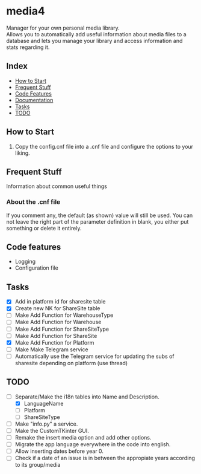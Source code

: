 [//]: # ( -*- coding: utf-8 -*- )
[//]: # ( ---------------------------------------------------------------------- )
[//]: # (+ Autor:  	Ran# )
[//]: # (+ Creado: 	2023/01/04 21:56:10.000000 )
[//]: # (+ Editado:	2023/02/12 21:20:52.600330 )
[//]: # ( ---------------------------------------------------------------------- )

# media4

Manager for your own personal media library.\
Allows you to automatically add useful information about media files to a database and lets you manage your library and access information and stats regarding it.


## Index

- [How to Start](#how-to-start)
- [Frequent Stuff](#frequent-stuff)
- [Code Features](#code-features)
- [Documentation](doc/index.md#documentation)
- [Tasks](#tasks)
- [TODO](#todo)


## How to Start

1. Copy the config.cnf file into a .cnf file and configure the options to your liking.


## Frequent Stuff

Information about common useful things

### About the .cnf file

If you comment any, the default (as shown) value will still be used.
You can not leave the right part of the parameter definition in blank, you either put something or delete it entirely.

## Code features

- Logging
- Configuration file

## Tasks

- [X] Add in platform id for sharesite table
- [X] Create new NK for ShareSite table
- [ ] Make Add Function for WarehouseType
- [ ] Make Add Function for Warehouse
- [ ] Make Add Function for ShareSiteType
- [ ] Make Add Function for ShareSite
- [X] Make Add Function for Platform
- [ ] Make Make Telegram service
- [ ] Automatically use the Telegram service for updating the subs of sharesite depending on platform (use thread)

## TODO

- [ ] Separate/Make the i18n tables into Name and Description.
    - [X] LanguageName
    - [ ] Platform
    - [ ] ShareSiteType
- [ ] Make "info.py" a service.
- [ ] Make the CustomTKinter GUI.
- [ ] Remake the insert media option and add other options.
- [ ] Migrate the app language everywhere in the code into english.
- [ ] Allow inserting dates before year 0.
- [ ] Check if a date of an issue is in between the appropiate years according to its group/media
